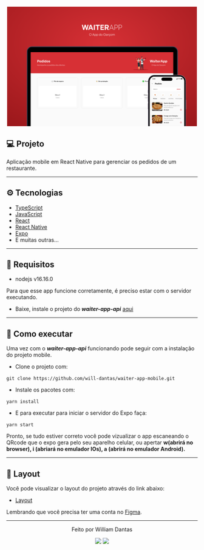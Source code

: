 <p align="center">
  <img alt="waiter app capa" src=".github/capa.svg" width="500" />
</p>

## 💻 Projeto

Aplicação mobile em React Native para gerenciar os pedidos de um restaurante.

---

## ⚙ Tecnologias

- [TypeScript](https://www.typescriptlang.org/)
- [JavaScript](https://www.javascript.com/)
- [React](https://reactjs.org/)
- [React Native](https://reactnative.dev/)
- [Expo](https://expo.dev/)
- E muitas outras…

---

## 📢 Requisitos

- nodejs v16.16.0

Para que esse app funcione corretamente, é preciso estar com o servidor executando.
- Baixe, instale o projeto do ***waiter-app-api*** [aqui](<https://github.com/will-dantas/waiter-app-api>)

---

## 🚀 Como executar

Uma vez com o ***waiter-app-api*** funcionando pode seguir com a instalação do projeto mobile.

- Clone o projeto com:
```
git clone https://github.com/will-dantas/waiter-app-mobile.git
```
- Instale os pacotes com:
```
yarn install
```
- E para executar para iniciar o servidor do Expo faça:
```
yarn start
```
Pronto, se tudo estiver correto você pode vizualizar o app escaneando o QRcode que o expo gera pelo seu aparelho celular, ou apertar **w(abrirá no browser), i (abriará no emulador IOs), a (abrirá no emulador Android).**

---

## 🔖 Layout

Você pode visualizar o layout do projeto através do link abaixo:

- [Layout](https://www.figma.com/file/knEXeemC3H55bA462a1zvT/WAITERAPP-(Copy)?node-id=11-195&t=XBFuLxz039jZM1PC-0)

Lembrando que você precisa ter uma conta no [Figma](http://figma.com/).

---

<p align="center">
  Feito por William Dantas
</p>

<p align="center">
  <a href = "mailto:wmdantas2@gmail.com"><img src="https://img.shields.io/badge/-Gmail-%23333?style=for-the-badge&logo=gmail&logoColor=white" target="_blank"></a>
<a href="https://www.linkedin.com/in/william-dantas" target="_blank"><img src="https://img.shields.io/badge/-LinkedIn-%230077B5?style=for-the-badge&logo=linkedin&logoColor=white" target="_blank"></a>
</p>
